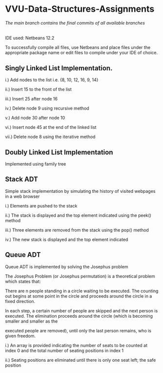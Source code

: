 # VVU-Data-Structures-Assignments
###### The main branch contains the final commits of all available branches

IDE used: Netbeans 12.2

To successfully compile all files, use Netbeans and place files under the appropriate package name or edit files to compile under your IDE of choice.

## Singly Linked List Implementation.

i.) Add nodes to the list i.e. {8, 10, 12, 16, 9, 14} 

ii.) Insert 15 to the front of the list

iii.) Insert 25 after node 16

iv.) Delete node 9 using recursive method

v.) Add node 30 after node 10

vi.) Insert node 45 at the end of the linked list

vii.) Delete node 8 using the iterative method

## Doubly Linked List Implementation

Implemented using family tree

## Stack ADT

Simple stack implementation by simulating the history of visited webpages in a web browser

i.) Elements are pushed to the stack

ii.) The stack is displayed and the top element indicated using the peek() method

iii.) Three elements are removed from the stack using the pop() method

iv.) The new stack is displayed and the top element indicated

## Queue ADT

Queue ADT is implemented by solving the Josephus problem

The Josephus Problem (or Josephus permutation) is a theoretical problem which states that:

There are n people standing in a circle waiting to be executed. The counting out begins at some point in the circle and proceeds around the circle in a fixed direction. 

In each step, a certain number of people are skipped and the next person is executed. The elimination proceeds around the circle (which is becoming smaller and smaller as the 

executed people are removed), until only the last person remains, who is given freedom. 

i.) An array is provided indicating the number of seats to be counted at index 0 and the total number of seating positions in index 1

ii.) Seating positions are eliminated until there is only one seat left; the safe position
